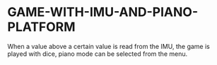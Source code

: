 # GAME-WITH-IMU-AND-PIANO-PLATFORM
When a value above a certain value is read from the IMU, the game is played with dice, piano mode can be selected from the menu.

